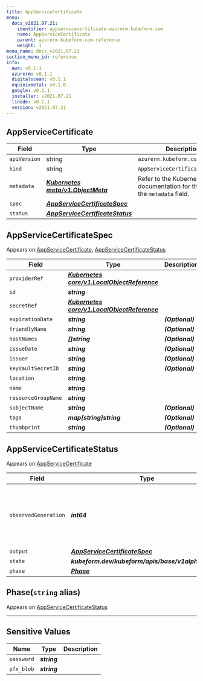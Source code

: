 ```yaml
---
title: AppServiceCertificate
menu:
  docs_v2021.07.21:
    identifier: appservicecertificate-azurerm.kubeform.com
    name: AppServiceCertificate
    parent: azurerm.kubeform.com-reference
    weight: 1
menu_name: docs_v2021.07.21
section_menu_id: reference
info:
  aws: v0.1.1
  azurerm: v0.1.1
  digitalocean: v0.1.1
  equinixmetal: v0.1.0
  google: v0.1.1
  installer: v2021.07.21
  linode: v0.1.1
  version: v2021.07.21
---
```


## AppServiceCertificate
| Field | Type | Description |
| ------ | ----- | ----------- |
| `apiVersion` | string | `azurerm.kubeform.com/v1alpha1` |
|    `kind` | string | `AppServiceCertificate` |
| `metadata` | ***[Kubernetes meta/v1.ObjectMeta](https://v1-18.docs.kubernetes.io/docs/reference/generated/kubernetes-api/v1.18/#objectmeta-v1-meta)***|Refer to the Kubernetes API documentation for the fields of the `metadata` field.|
| `spec` | ***[AppServiceCertificateSpec](#appservicecertificatespec)***||
| `status` | ***[AppServiceCertificateStatus](#appservicecertificatestatus)***||
## AppServiceCertificateSpec

Appears on:[AppServiceCertificate](#appservicecertificate), [AppServiceCertificateStatus](#appservicecertificatestatus)

| Field | Type | Description |
| ------ | ----- | ----------- |
| `providerRef` | ***[Kubernetes core/v1.LocalObjectReference](https://v1-18.docs.kubernetes.io/docs/reference/generated/kubernetes-api/v1.18/#localobjectreference-v1-core)***||
| `id` | ***string***||
| `secretRef` | ***[Kubernetes core/v1.LocalObjectReference](https://v1-18.docs.kubernetes.io/docs/reference/generated/kubernetes-api/v1.18/#localobjectreference-v1-core)***||
| `expirationDate` | ***string***| ***(Optional)*** |
| `friendlyName` | ***string***| ***(Optional)*** |
| `hostNames` | ***[]string***| ***(Optional)*** |
| `issueDate` | ***string***| ***(Optional)*** |
| `issuer` | ***string***| ***(Optional)*** |
| `keyVaultSecretID` | ***string***| ***(Optional)*** |
| `location` | ***string***||
| `name` | ***string***||
| `resourceGroupName` | ***string***||
| `subjectName` | ***string***| ***(Optional)*** |
| `tags` | ***map[string]string***| ***(Optional)*** |
| `thumbprint` | ***string***| ***(Optional)*** |
## AppServiceCertificateStatus

Appears on:[AppServiceCertificate](#appservicecertificate)

| Field | Type | Description |
| ------ | ----- | ----------- |
| `observedGeneration` | ***int64***| ***(Optional)*** Resource generation, which is updated on mutation by the API Server.|
| `output` | ***[AppServiceCertificateSpec](#appservicecertificatespec)***| ***(Optional)*** |
| `state` | ***kubeform.dev/kubeform/apis/base/v1alpha1.State***| ***(Optional)*** |
| `phase` | ***[Phase](#phase)***| ***(Optional)*** |
## Phase(`string` alias)

Appears on:[AppServiceCertificateStatus](#appservicecertificatestatus)

---
## Sensitive Values
| Name | Type | Description |
|------|------|-------------|
| `password` | ***string*** ||
| `pfx_blob` | ***string*** ||

